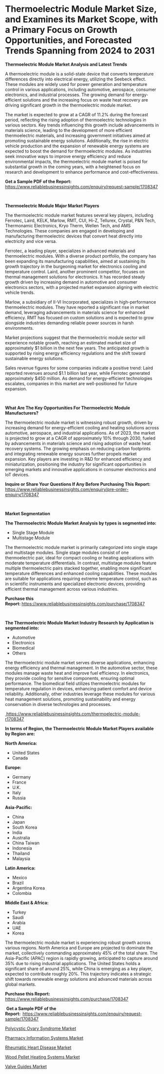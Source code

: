 <p><h1>Thermoelectric Module Market Size, and Examines its Market Scope, with a Primary Focus on Growth Opportunities, and Forecasted Trends Spanning from 2024 to 2031</h1></p><p><strong>Thermoelectric Module Market Analysis and Latest Trends</strong></p>
<p><p>A thermoelectric module is a solid-state device that converts temperature differences directly into electrical energy, utilizing the Seebeck effect. These modules are widely used for power generation and temperature control in various applications, including automotive, aerospace, consumer electronics, and industrial processes. The growing demand for energy-efficient solutions and the increasing focus on waste heat recovery are driving significant growth in the thermoelectric module market.</p><p>The market is expected to grow at a CAGR of 11.2% during the forecast period, reflecting the rising adoption of thermoelectric technologies in various sectors. Key trends influencing this growth include advancements in materials science, leading to the development of more efficient thermoelectric materials, and increasing government initiatives aimed at promoting sustainable energy solutions. Additionally, the rise in electric vehicle production and the expansion of renewable energy systems are expected to boost the demand for thermoelectric modules. As industries seek innovative ways to improve energy efficiency and reduce environmental impacts, the thermoelectric module market is poised for substantial growth in the coming years, with a heightened focus on research and development to enhance performance and cost-effectiveness.</p></p>
<p><strong>Get a Sample PDF of the Report:&nbsp;</strong> <a href="https://www.reliablebusinessinsights.com/enquiry/request-sample/1708347?utm_campaign=41&utm_medium=2&utm_source=Github&utm_content=ia&utm_term=18122024&utm_id=thermoelectric-module">https://www.reliablebusinessinsights.com/enquiry/request-sample/1708347</a></p>
<p>&nbsp;</p>
<p><strong>Thermoelectric Module Major Market Players</strong></p>
<p><p>The thermoelectric module market features several key players, including Ferrotec, Laird, KELK, Marlow, RMT, CUI, Hi-Z, Tellurex, Crystal, P&N Tech, Thermonamic Electronics, Kryo Therm, Wellen Tech, and AMS Technologies. These companies are engaged in developing and manufacturing thermoelectric devices that convert heat directly into electricity and vice versa.</p><p>Ferrotec, a leading player, specializes in advanced materials and thermoelectric modules. With a diverse product portfolio, the company has been expanding its manufacturing capabilities, aimed at sustaining its growth trajectory in the burgeoning market for electronics cooling and temperature control. Laird, another prominent competitor, focuses on thermal management solutions for electronics. It has recorded steady growth driven by increasing demand in automotive and consumer electronics sectors, with a projected market expansion aligning with electric vehicle trends.</p><p>Marlow, a subsidiary of II-VI Incorporated, specializes in high-performance thermoelectric modules. They have reported a significant rise in market demand, leveraging advancements in materials science for enhanced efficiency. RMT has focused on custom solutions and is expected to grow alongside industries demanding reliable power sources in harsh environments.</p><p>Market projections suggest that the thermoelectric module sector will experience notable growth, reaching an estimated market size of approximately $1 billion in the next few years. The anticipated growth is supported by rising energy efficiency regulations and the shift toward sustainable energy solutions.</p><p>Sales revenue figures for some companies indicate a positive trend: Laird reported revenues around $1.1 billion last year, while Ferrotec generated approximately $450 million. As demand for energy-efficient technologies escalates, companies in this market are well-positioned for future expansion.</p></p>
<p>&nbsp;</p>
<p><strong>What Are The Key Opportunities For Thermoelectric Module Manufacturers?</strong></p>
<p><p>The thermoelectric module market is witnessing robust growth, driven by increasing demand for energy-efficient cooling and heating solutions across automotive, aerospace, and industrial applications. As of 2023, the market is projected to grow at a CAGR of approximately 10% through 2030, fueled by advancements in materials science and rising adoption of waste heat recovery systems. The growing emphasis on reducing carbon footprints and integrating renewable energy sources further propels market expansion. Key players are investing in R&D for enhanced efficiency and miniaturization, positioning the industry for significant opportunities in emerging markets and innovative applications in consumer electronics and IoT devices.</p></p>
<p><strong>Inquire or Share Your Questions If Any Before Purchasing This Report:</strong> <a href="https://www.reliablebusinessinsights.com/enquiry/pre-order-enquiry/1708347?utm_campaign=41&utm_medium=2&utm_source=Github&utm_content=ia&utm_term=18122024&utm_id=thermoelectric-module">https://www.reliablebusinessinsights.com/enquiry/pre-order-enquiry/1708347</a></p>
<p>&nbsp;</p>
<p><strong>Market Segmentation</strong></p>
<p><strong>The Thermoelectric Module Market Analysis by types is segmented into:</strong></p>
<p><ul><li>Single Stage Module</li><li>Multistage Module</li></ul></p>
<p><p>The thermoelectric module market is primarily categorized into single stage and multistage modules. Single stage modules consist of one thermoelectric pair, ideal for compact cooling or heating applications with moderate temperature differentials. In contrast, multistage modules feature multiple thermoelectric pairs stacked together, enabling more significant temperature differences and enhanced cooling capabilities. These modules are suitable for applications requiring extreme temperature control, such as in scientific instruments and specialized electronic devices, providing efficient thermal management across various industries.</p></p>
<p><strong>Purchase this Report:&nbsp;</strong><a href="https://www.reliablebusinessinsights.com/purchase/1708347?utm_campaign=41&utm_medium=2&utm_source=Github&utm_content=ia&utm_term=18122024&utm_id=thermoelectric-module">https://www.reliablebusinessinsights.com/purchase/1708347</a></p>
<p>&nbsp;</p>
<p><strong>The Thermoelectric Module Market Industry Research by Application is segmented into:</strong></p>
<p><ul><li>Automotive</li><li>Electronics</li><li>Biomedical</li><li>Others</li></ul></p>
<p><p>The thermoelectric module market serves diverse applications, enhancing energy efficiency and thermal management. In the automotive sector, these modules manage waste heat and improve fuel efficiency. In electronics, they provide cooling for sensitive components, ensuring optimal performance. The biomedical field utilizes thermoelectric modules for temperature regulation in devices, enhancing patient comfort and device reliability. Additionally, other industries leverage these modules for various heat management solutions, promoting sustainability and energy conservation in diverse technologies and processes.</p></p>
<p><a href="https://www.reliablebusinessinsights.com/thermoelectric-module-r1708347?utm_campaign=41&utm_medium=2&utm_source=Github&utm_content=ia&utm_term=18122024&utm_id=thermoelectric-module">&nbsp;https://www.reliablebusinessinsights.com/thermoelectric-module-r1708347</a></p>
<p><strong>In terms of Region, the Thermoelectric Module Market Players available by Region are:</strong></p>
<p>
    <p> <strong> North America: </strong>
        <ul>
            <li>United States</li>
            <li>Canada</li>
        </ul>
        </p> 
    <p> <strong> Europe: </strong>
        <ul>
            <li>Germany</li>
            <li>France</li>
            <li>U.K.</li>
            <li>Italy</li>
            <li>Russia</li>
        </ul>
        </p> 
    <p> <strong> Asia-Pacific: </strong>
        <ul>
            <li>China</li>
            <li>Japan</li>
            <li>South Korea</li>
            <li>India</li>
            <li>Australia</li>
            <li>China Taiwan</li>
            <li>Indonesia</li>
            <li>Thailand</li>
            <li>Malaysia</li>
        </ul>
        </p> 
    <p> <strong> Latin America: </strong>
        <ul>
            <li>Mexico</li>
            <li>Brazil</li>
            <li>Argentina Korea</li>
            <li>Colombia</li>
        </ul>
        </p> 
    <p> <strong> Middle East & Africa: </strong>
        <ul>
            <li>Turkey</li>
            <li>Saudi</li>
            <li>Arabia</li>
            <li>UAE</li>
            <li>Korea</li>
        </ul>
    </p>
    </p>
<p><p>The thermoelectric module market is experiencing robust growth across various regions. North America and Europe are projected to dominate the market, collectively commanding approximately 45% of the total share. The Asia-Pacific (APAC) region is rapidly growing, anticipated to capture around 35% due to rising industrial applications. The United States holds a significant share of around 25%, while China is emerging as a key player, expected to contribute roughly 20%. This trajectory indicates a strategic shift towards renewable energy solutions and advanced materials across global markets.</p></p>
<p><strong>Purchase this Report: </strong><a href="https://www.reliablebusinessinsights.com/purchase/1708347?utm_campaign=41&utm_medium=2&utm_source=Github&utm_content=ia&utm_term=18122024&utm_id=thermoelectric-module">https://www.reliablebusinessinsights.com/purchase/1708347</a></p>
<p>&nbsp;<strong>Get a Sample PDF of the Report:&nbsp;&nbsp;</strong><a href="https://www.reliablebusinessinsights.com/enquiry/request-sample/1708347?utm_campaign=41&utm_medium=2&utm_source=Github&utm_content=ia&utm_term=18122024&utm_id=thermoelectric-module">https://www.reliablebusinessinsights.com/enquiry/request-sample/1708347</a></p>
<p><strong></strong></p>
<p><p><a href="https://www.linkedin.com/pulse/detailed-polycystic-ovary-syndrome-market-report-analysis-wdfjf?utm_campaign=41&utm_medium=2&utm_source=Github&utm_content=ia&utm_term=18122024&utm_id=thermoelectric-module">Polycystic Ovary Syndrome Market</a></p><p><a href="https://www.linkedin.com/pulse/pharmacy-information-systems-market-refracting-trends-consumer-vxy4f?utm_campaign=41&utm_medium=2&utm_source=Github&utm_content=ia&utm_term=18122024&utm_id=thermoelectric-module">Pharmacy Information Systems Market</a></p><p><a href="https://www.linkedin.com/pulse/rheumatic-heart-disease-market-size-revenue-growth-projected-1vkef?utm_campaign=41&utm_medium=2&utm_source=Github&utm_content=ia&utm_term=18122024&utm_id=thermoelectric-module">Rheumatic Heart Disease Market</a></p><p><a href="https://github.com/sca704osol/Market-Research-Report-List-1/blob/main/wood-pellet-heating-systems-market.md?utm_campaign=41&utm_medium=2&utm_source=Github&utm_content=ia&utm_term=18122024&utm_id=thermoelectric-module">Wood Pellet Heating Systems Market</a></p><p><a href="https://www.linkedin.com/pulse/industry-analysis-competitive-strategies-valve-guides-market-qgstf?utm_campaign=41&utm_medium=2&utm_source=Github&utm_content=ia&utm_term=18122024&utm_id=thermoelectric-module">Valve Guides Market</a></p></p>